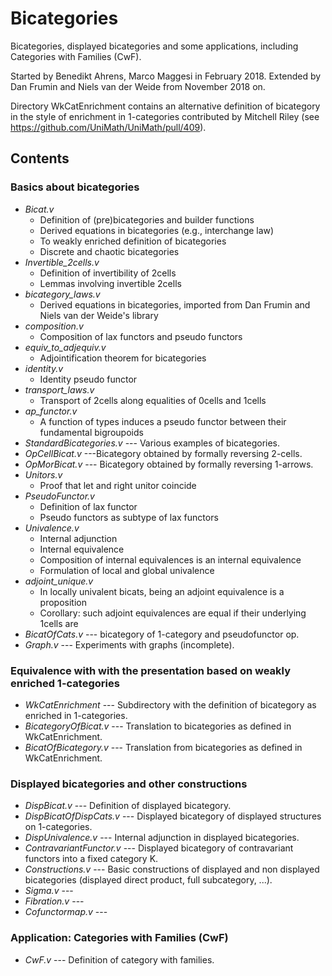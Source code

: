 Bicategories
============

Bicategories, displayed bicategories and some applications, including
Categories with Families (CwF).

Started by Benedikt Ahrens, Marco Maggesi in February 2018.
Extended by Dan Frumin and Niels van der Weide from November 2018 on.

Directory WkCatEnrichment contains an alternative definition of
bicategory in the style of enrichment in 1-categories contributed by
Mitchell Riley (see https://github.com/UniMath/UniMath/pull/409).

## Contents

### Basics about bicategories
* *Bicat.v*
  * Definition of (pre)bicategories and builder functions
  * Derived equations in bicategories (e.g., interchange law)
  * To weakly enriched definition of bicategories
  * Discrete and chaotic bicategories
* *Invertible_2cells.v*
  * Definition of invertibility of 2cells
  * Lemmas involving invertible 2cells
* *bicategory_laws.v*
  * Derived equations in bicategories, imported from Dan Frumin and Niels van der Weide's library
* *composition.v*
  * Composition of lax functors and pseudo functors
* *equiv_to_adjequiv.v*
  * Adjointification theorem for bicategories
* *identity.v*
  * Identity pseudo functor
* *transport_laws.v*
  * Transport of 2cells along equalities of 0cells and 1cells
* *ap_functor.v*
  * A function of types induces a pseudo functor between their fundamental bigroupoids
* *StandardBicategories.v* --- Various examples of bicategories.
* *OpCellBicat.v* ---Bicategory obtained by formally reversing 2-cells.
* *OpMorBicat.v* --- Bicategory obtained by formally reversing 1-arrows.
* *Unitors.v* 
  * Proof that let and right unitor coincide
* *PseudoFunctor.v* 
  * Definition of lax functor
  * Pseudo functors as subtype of lax functors
* *Univalence.v*
  * Internal adjunction
  * Internal equivalence
  * Composition of internal equivalences is an internal equivalence
  * Formulation of local and global univalence
* *adjoint_unique.v*
  * In locally univalent bicats, being an adjoint equivalence is a proposition
  * Corollary: such adjoint equivalences are equal if their underlying 1cells are
* *BicatOfCats.v* --- bicategory of 1-category and pseudofunctor op.
* *Graph.v* --- Experiments with graphs (incomplete).

### Equivalence with with the presentation based on weakly enriched 1-categories

* *WkCatEnrichment* --- Subdirectory with the definition of bicategory as enriched in 1-categories.
* *BicategoryOfBicat.v* --- Translation to bicategories as defined in WkCatEnrichment.
* *BicatOfBicategory.v* --- Translation from bicategories as defined in WkCatEnrichment.

### Displayed bicategories and other constructions

* *DispBicat.v* --- Definition of displayed bicategory.
* *DispBicatOfDispCats.v* --- Displayed bicategory of displayed structures on 1-categories.
* *DispUnivalence.v* --- Internal adjunction in displayed bicategories.
* *ContravariantFunctor.v* --- Displayed bicategory of contravariant functors into a fixed category K.
* *Constructions.v* --- Basic constructions of displayed and non displayed bicategories (displayed direct product, full subcategory, ...).
* *Sigma.v* ---
* *Fibration.v* ---
* *Cofunctormap.v* ---

### Application: Categories with Families (CwF)

* *CwF.v* --- Definition of category with families.
